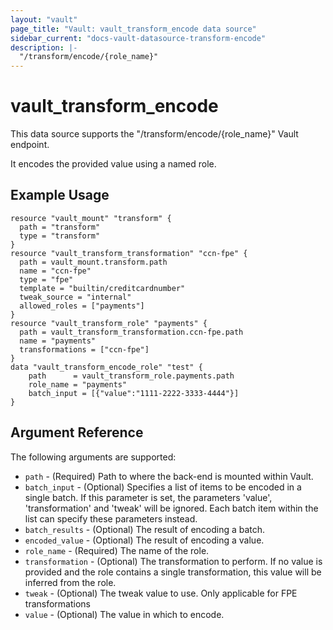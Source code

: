 ```yaml
---
layout: "vault"
page_title: "Vault: vault_transform_encode data source"
sidebar_current: "docs-vault-datasource-transform-encode"
description: |-
  "/transform/encode/{role_name}"
---
```


# vault\_transform\_encode

This data source supports the "/transform/encode/{role_name}" Vault endpoint.

It encodes the provided value using a named role.

## Example Usage

```hcl
resource "vault_mount" "transform" {
  path = "transform"
  type = "transform"
}
resource "vault_transform_transformation" "ccn-fpe" {
  path = vault_mount.transform.path
  name = "ccn-fpe"
  type = "fpe"
  template = "builtin/creditcardnumber"
  tweak_source = "internal"
  allowed_roles = ["payments"]
}
resource "vault_transform_role" "payments" {
  path = vault_transform_transformation.ccn-fpe.path
  name = "payments"
  transformations = ["ccn-fpe"]
}
data "vault_transform_encode_role" "test" {
    path      = vault_transform_role.payments.path
    role_name = "payments"
    batch_input = [{"value":"1111-2222-3333-4444"}]
}
```

## Argument Reference

The following arguments are supported:

* `path` - (Required) Path to where the back-end is mounted within Vault.
* `batch_input` - (Optional) Specifies a list of items to be encoded in a single batch. If this parameter is set, the parameters 'value', 'transformation' and 'tweak' will be ignored. Each batch item within the list can specify these parameters instead.
* `batch_results` - (Optional) The result of encoding a batch.
* `encoded_value` - (Optional) The result of encoding a value.
* `role_name` - (Required) The name of the role.
* `transformation` - (Optional) The transformation to perform. If no value is provided and the role contains a single transformation, this value will be inferred from the role.
* `tweak` - (Optional) The tweak value to use. Only applicable for FPE transformations
* `value` - (Optional) The value in which to encode.
